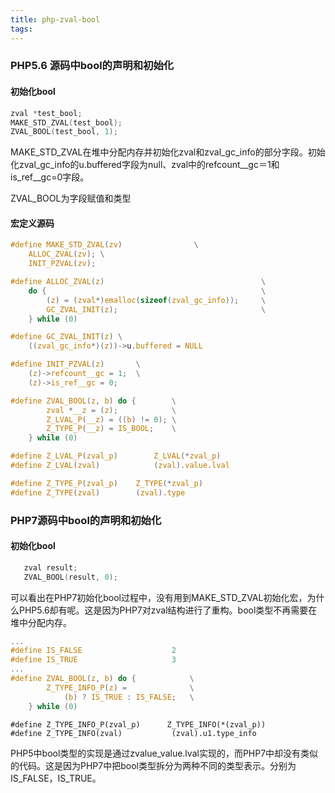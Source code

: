 ```yaml
---
title: php-zval-bool
tags:
---
```

### PHP5.6 源码中bool的声明和初始化

#### 初始化bool

```c
zval *test_bool;
MAKE_STD_ZVAL(test_bool);
ZVAL_BOOL(test_bool, 1);
```

MAKE_STD_ZVAL在堆中分配内存并初始化zval和zval_gc_info的部分字段。初始化zval_gc_info的u.buffered字段为null、zval中的refcount\_\_gc＝1和is_ref\_\_gc=0字段。

ZVAL_BOOL为字段赋值和类型

#### 宏定义源码

```c
#define MAKE_STD_ZVAL(zv)				 \
	ALLOC_ZVAL(zv); \
	INIT_PZVAL(zv);
```
```c
#define ALLOC_ZVAL(z) 									\
	do {												\
		(z) = (zval*)emalloc(sizeof(zval_gc_info));		\
		GC_ZVAL_INIT(z);								\
	} while (0)
```
```c
#define GC_ZVAL_INIT(z) \
	((zval_gc_info*)(z))->u.buffered = NULL
```
```c
#define INIT_PZVAL(z)		\
	(z)->refcount__gc = 1;	\
	(z)->is_ref__gc = 0;
```
```c
#define ZVAL_BOOL(z, b) do {		\
		zval *__z = (z);			\
		Z_LVAL_P(__z) = ((b) != 0);	\
		Z_TYPE_P(__z) = IS_BOOL;	\
	} while (0)
```
```c
#define Z_LVAL_P(zval_p)		Z_LVAL(*zval_p)
#define Z_LVAL(zval)			(zval).value.lval
```
```c
#define Z_TYPE_P(zval_p)	Z_TYPE(*zval_p)
#define Z_TYPE(zval)		(zval).type
```

### PHP7源码中bool的声明和初始化

#### 初始化bool

```c
   zval result;
   ZVAL_BOOL(result, 0);
```

可以看出在PHP7初始化bool过程中，没有用到MAKE_STD_ZVAL初始化宏，为什么PHP5.6却有呢。这是因为PHP7对zval结构进行了重构。bool类型不再需要在堆中分配内存。

```c
...	
#define IS_FALSE					2
#define IS_TRUE						3
...
#define ZVAL_BOOL(z, b) do {			\
		Z_TYPE_INFO_P(z) =				\
			(b) ? IS_TRUE : IS_FALSE;	\
	} while (0)
```

```
#define Z_TYPE_INFO_P(zval_p)      Z_TYPE_INFO(*(zval_p))
#define Z_TYPE_INFO(zval)			(zval).u1.type_info
```

PHP5中bool类型的实现是通过zvalue_value.lval实现的，而PHP7中却没有类似的代码。这是因为PHP7中把bool类型拆分为两种不同的类型表示。分别为IS_FALSE，IS_TRUE。